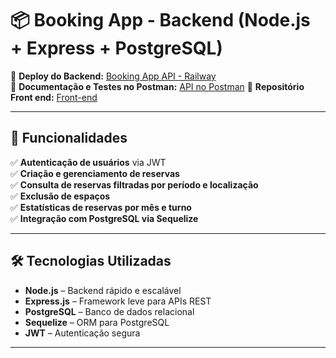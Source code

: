 # 📦 Booking App - Backend (Node.js + Express + PostgreSQL)

🔗 **Deploy do Backend:** [Booking App API - Railway](booking-app-backend-production-a215.up.railway.app)  
🔗 **Documentação e Testes no Postman:** [API no Postman](https://documenter.getpostman.com/view/24823163/2sB2x2HtHy)
🔗 **Repositório Front end:** [Front-end](https://github.com/Joanadayse/booking-app-frontend)

---


## 🚀 Funcionalidades  
✅ **Autenticação de usuários** via JWT  
✅ **Criação e gerenciamento de reservas**  
✅ **Consulta de reservas filtradas por período e localização**  
✅ **Exclusão de espaços**  
✅ **Estatísticas de reservas por mês e turno**  
✅ **Integração com PostgreSQL via Sequelize**  

---

## 🛠️ Tecnologias Utilizadas  
- **Node.js** – Backend rápido e escalável  
- **Express.js** – Framework leve para APIs REST  
- **PostgreSQL** – Banco de dados relacional  
- **Sequelize** – ORM para PostgreSQL  
- **JWT** – Autenticação segura  

---
